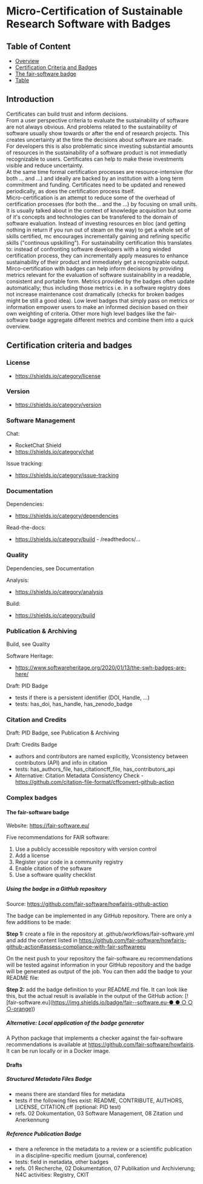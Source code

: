 # Micro-Certification of Sustainable Research Software with Badges

## Table of Content
- [Overview](#overview)
- [Certification Criteria and Badges](#certification-criteria-and-badges)
- [The fair-software badge](#the-fair-software-badge)
- [Table](table.html)

## Introduction
Certificates can build trust and inform decisions.    
From a user perspective criteria to evaluate the sustainability of software are not always obvious. And problems related to the sustainability of software usually show towards or after the end of research projects. This creates uncertainty at the time the decisions about software are made.    
For developers this is also problematic since investing substantial amounts of resources in the sustainability of a software product is not immediatly recognizable to users. Certificates can help to make these investments visible and reduce uncertainty.    
At the same time formal certification processes are resource-intensive (for both ... and ...) and ideally are backed by an institution with a long term commitment and funding. Certificates need to be updated and renewed periodically, as does the certification process itself.    
Micro-certification is an attempt to reduce some of the overhead of certification processes (for both the... and the ...) by focusing on small units. It is usually talked about in the context of knowledge acquisition but some of it's concepts and technologies can be transfered to the domain of software evaluation. Instead of investing resources en bloc (and getting nothing in return if you run out of steam on the way) to get a whole set of skills certified, mc encourages incrementally gaining and refining specific skills ("continous upskilling"). For sustainability certification this translates to: instead of confronting software developers with a long winded certification process, they can incrementally apply measures to enhance sustainability of their product and immediately get a recognizable output.       
Mirco-certification with badges can help inform decisions by providing metrics relevant for the evaluation of software sustainability in a readable, consistent and portable form. 
Metrics provided by the badges often update automatically; thus including those metrics i.e. in a software registry does not increase maintenance cost dramatically (checks for broken badges might be still a good idea).
Low level badges that simply pass on metrics or information empower users to make an informed decision based on their own weighting of criteria. Other more high level badges like the fair-software badge aggregate different metrics and combine them into a quick overview.


## Certification criteria and badges

### License

- https://shields.io/category/license

### Version

- https://shields.io/category/version

### Software Management

Chat: 
- RocketChat Shield
- https://shields.io/category/chat

Issue tracking:
- https://shields.io/category/issue-tracking

### Documentation

Dependencies:
- https://shields.io/category/dependencies

Read-the-docs:
- https://shields.io/category/build - /readthedocs/...

### Quality

Dependencies, see Documentation

Analysis:
- https://shields.io/category/analysis

Build:
- https://shields.io/category/build

### Publication & Archiving

Build, see Quality

Software Heritage:
- https://www.softwareheritage.org/2020/01/13/the-swh-badges-are-here/

Draft: PID Badge
- tests if there is a persistent identifier (DOI, Handle, ...)
- tests: has_doi, has_handle, has_zenodo_badge


### Citation and Credits

Draft: PID Badge, see Publication & Archiving

Draft: Credits Badge
- authors and contributors are named explicitly, Vconsistency between contributors (API) and info in citation
- tests: has_authors_file, has_citationcff_file, has_contributors_api
- Alternative: Citation Metadata Consistency Check - https://github.com/citation-file-format/cffconvert-github-action

### Complex badges

#### The fair-software badge

Website: <https://fair-software.eu/> 

Five recommendations for FAIR software:

1. Use a publicly accessible repository with version control
2. Add a license
3. Register your code in a community registry
4. Enable citation of the software
5. Use a software quality checklist

##### Using the badge in a GitHub repository

Source: <https://github.com/fair-software/howfairis-github-action>

The badge can be implemented in any GitHub repository. There are only a few additions to be made:

**Step 1:** create a file in the repository at .github/workflows/fair-software.yml and add the content listed in <https://github.com/fair-software/howfairis-github-action#assess-compliance-with-fair-softwareeu>

On the next push to your repository the fair-software.eu recommendations will be tested against information in your GitHub repository and the badge will be generated as output of the job. You can then add the badge to your README file:

**Step 2:** add the badge definition to your README.md file. It can look like this, but the actual result is available in the output of the GitHub action: [![fair-software.eu]([https://img.shields.io/badge/fair--software.eu-● ● ○ ○ ○-orange)](https://img.shields.io/badge/fair--software.eu-%E2%97%8F%20%20%E2%97%8F%20%20%E2%97%8B%20%20%E2%97%8B%20%20%E2%97%8B-orange))

##### Alternative: Local application of the badge generator

A Python package that implements a checker against the fair-software recommendations is available at <https://github.com/fair-software/howfairis>. It can be run locally or in a Docker image.


#### Drafts

##### Structured Metadata Files Badge

- means there are standard files for metadata
- tests if the following files exist: README, CONTRIBUTE, AUTHORS, LICENSE, CITATION.cff (optional: PID test)
- refs. 02 Dokumentation, 03 Software Management, 08 Zitation und Anerkennung

##### Reference Publication Badge

- there a reference in the metadata to a review or a scientific publication in a discipline-specific medium (journal, conference)
- tests: field in metadata, other badges
- refs. 01 Recherche, 02 Dokumentation, 07 Publikation und Archivierung; N4C activities: Registry, CKIT

